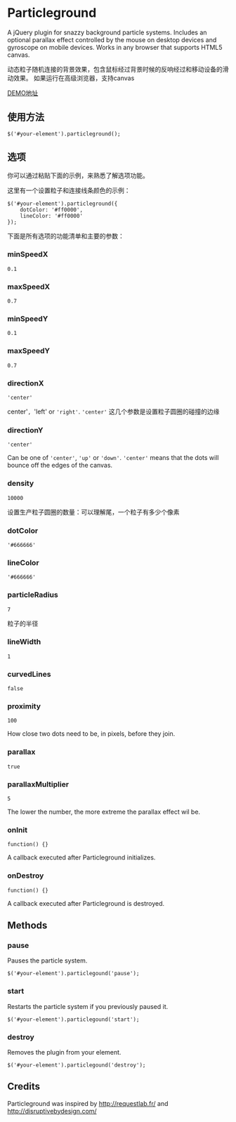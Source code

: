 Particleground
==============

A jQuery plugin for snazzy background particle systems. Includes an optional parallax effect controlled by the mouse on desktop devices and gyroscope on mobile devices. Works in any browser that supports HTML5 canvas.

动态粒子随机连接的背景效果，包含鼠标经过背景时候的反响经过和移动设备的滑动效果。
如果运行在高级浏览器，支持canvas

[DEMO地址](https://jnicol.github.io/particleground)

## 使用方法

    $('#your-element').particleground();

## 选项

你可以通过粘贴下面的示例，来熟悉了解选项功能。

这里有一个设置粒子和连接线条颜色的示例：

    $('#your-element').particleground({
        dotColor: '#ff0000',
        lineColor: '#ff0000'
    });

下面是所有选项的功能清单和主要的参数：

### minSpeedX

    0.1

### maxSpeedX

    0.7

### minSpeedY

    0.1

### maxSpeedY

    0.7

### directionX

    'center'

center'`, `'left' or `'right'`. `'center'` 这几个参数是设置粒子圆圈的碰撞的边缘

### directionY

    'center'

Can be one of `'center'`, `'up'` or `'down'`. `'center'` means that the dots will bounce off the edges of the canvas.

### density

    10000

设置生产粒子圆圈的数量：可以理解尾，一个粒子有多少个像素

### dotColor

    '#666666'

### lineColor

    '#666666'

### particleRadius

    7

粒子的半径

### lineWidth

    1

### curvedLines

    false

### proximity

    100

How close two dots need to be, in pixels, before they join.

### parallax

    true

### parallaxMultiplier

    5

The lower the number, the more extreme the parallax effect wil be.

### onInit

    function() {}

A callback executed after Particleground initializes.

### onDestroy

    function() {}

A callback executed after Particleground is destroyed.

## Methods

### pause

Pauses the particle system.

    $('#your-element').particlegound('pause');

### start

Restarts the particle system if you previously paused it.

    $('#your-element').particlegound('start');

### destroy

Removes the plugin from your element.

    $('#your-element').particlegound('destroy');

## Credits

Particleground was inspired by http://requestlab.fr/ and http://disruptivebydesign.com/ 
